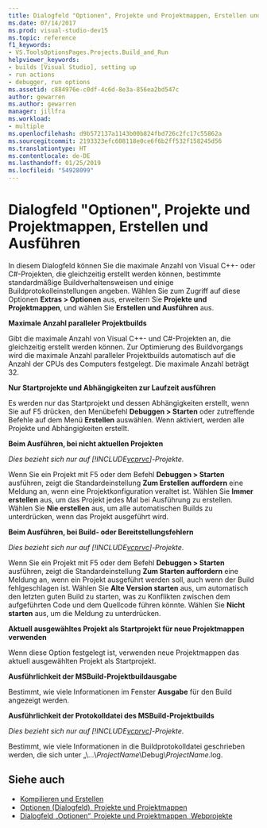 ```yaml
---
title: Dialogfeld "Optionen", Projekte und Projektmappen, Erstellen und Ausführen
ms.date: 07/14/2017
ms.prod: visual-studio-dev15
ms.topic: reference
f1_keywords:
- VS.ToolsOptionsPages.Projects.Build_and_Run
helpviewer_keywords:
- builds [Visual Studio], setting up
- run actions
- debugger, run options
ms.assetid: c884976e-c0df-4c6d-8e3a-856ea2bd547c
author: gewarren
ms.author: gewarren
manager: jillfra
ms.workload:
- multiple
ms.openlocfilehash: d9b572137a1143b00b824fbd726c2fc17c55862a
ms.sourcegitcommit: 2193323efc608118e0ce6f6b2ff532f158245d56
ms.translationtype: HT
ms.contentlocale: de-DE
ms.lasthandoff: 01/25/2019
ms.locfileid: "54928099"
---
```

# <a name="options-dialog-box-projects-and-solutions-build-and-run"></a>Dialogfeld "Optionen", Projekte und Projektmappen, Erstellen und Ausführen

In diesem Dialogfeld können Sie die maximale Anzahl von Visual C++- oder C#-Projekten, die gleichzeitig erstellt werden können, bestimmte standardmäßige Buildverhaltensweisen und einige Buildprotokolleinstellungen angeben. Wählen Sie zum Zugriff auf diese Optionen **Extras > Optionen** aus, erweitern Sie **Projekte und Projektmappen**, und wählen Sie **Erstellen und Ausführen** aus.

**Maximale Anzahl paralleler Projektbuilds**

Gibt die maximale Anzahl von Visual C++- und C#-Projekten an, die gleichzeitig erstellt werden können. Zur Optimierung des Buildvorgangs wird die maximale Anzahl paralleler Projektbuilds automatisch auf die Anzahl der CPUs des Computers festgelegt. Die maximale Anzahl beträgt 32.

**Nur Startprojekte und Abhängigkeiten zur Laufzeit ausführen**

Es werden nur das Startprojekt und dessen Abhängigkeiten erstellt, wenn Sie auf F5 drücken, den Menübefehl **Debuggen > Starten** oder zutreffende Befehle auf dem Menü **Erstellen** auswählen. Wenn aktiviert, werden alle Projekte und Abhängigkeiten erstellt.

**Beim Ausführen, bei nicht aktuellen Projekten**

*Dies bezieht sich nur auf [!INCLUDE[vcprvc](../../code-quality/includes/vcprvc_md.md)]-Projekte.*

Wenn Sie ein Projekt mit F5 oder dem Befehl **Debuggen > Starten** ausführen, zeigt die Standardeinstellung **Zum Erstellen auffordern** eine Meldung an, wenn eine Projektkonfiguration veraltet ist. Wählen Sie **Immer erstellen** aus, um das Projekt jedes Mal bei Ausführung zu erstellen. Wählen Sie **Nie erstellen** aus, um alle automatischen Builds zu unterdrücken, wenn das Projekt ausgeführt wird.

**Beim Ausführen, bei Build- oder Bereitstellungsfehlern**

*Dies bezieht sich nur auf [!INCLUDE[vcprvc](../../code-quality/includes/vcprvc_md.md)]-Projekte.*

Wenn Sie ein Projekt mit F5 oder dem Befehl **Debuggen > Starten** ausführen, zeigt die Standardeinstellung **Zum Starten auffordern** eine Meldung an, wenn ein Projekt ausgeführt werden soll, auch wenn der Build fehlgeschlagen ist. Wählen Sie **Alte Version starten** aus, um automatisch den letzten guten Build zu starten, was zu Konflikten zwischen dem aufgeführten Code und dem Quellcode führen könnte. Wählen Sie **Nicht starten** aus, um die Meldung zu unterdrücken.

**Aktuell ausgewähltes Projekt als Startprojekt für neue Projektmappen verwenden**

Wenn diese Option festgelegt ist, verwenden neue Projektmappen das aktuell ausgewählten Projekt als Startprojekt.

**Ausführlichkeit der MSBuild-Projektbuildausgabe**

Bestimmt, wie viele Informationen im Fenster **Ausgabe** für den Build angezeigt werden.

**Ausführlichkeit der Protokolldatei des MSBuild-Projektbuilds**

*Dies bezieht sich nur auf [!INCLUDE[vcprvc](../../code-quality/includes/vcprvc_md.md)]-Projekte.*

Bestimmt, wie viele Informationen in die Buildprotokolldatei geschrieben werden, die sich unter „\\...\\*ProjectName*\Debug\\*ProjectName*.log.

## <a name="see-also"></a>Siehe auch

- [Kompilieren und Erstellen](../../ide/compiling-and-building-in-visual-studio.md)
- [Optionen (Dialogfeld), Projekte und Projektmappen](projects-and-solutions-options-dialog-box.md)
- [Dialogfeld „Optionen“, Projekte und Projektmappen, Webprojekte](options-dialog-box-projects-and-solutions-web-projects.md)